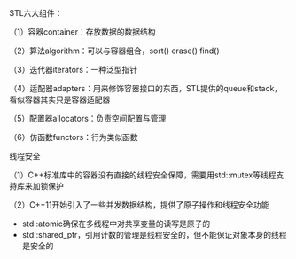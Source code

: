 STL六大组件：

（1）容器container：存放数据的数据结构

（2）算法algorithm：可以与容器组合，sort() erase() find()

（3）迭代器iterators：一种泛型指针

（4）适配器adapters：用来修饰容器接口的东西，STL提供的queue和stack，看似容器其实只是容器适配器

（5）配置器allocators：负责空间配置与管理

（6）仿函数functors：行为类似函数



线程安全

（1）C++标准库中的容器没有直接的线程安全保障，需要用std::mutex等线程支持库来加锁保护

（2）C++11开始引入了一些并发数据结构，提供了原子操作和线程安全功能

- std::atomic确保在多线程中对共享变量的读写是原子的
- std::shared_ptr，引用计数的管理是线程安全的，但不能保证对象本身的线程是安全的